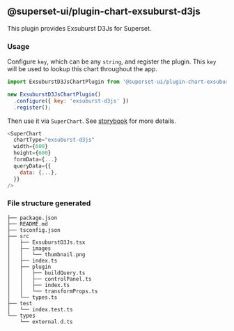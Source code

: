 ## @superset-ui/plugin-chart-exsuburst-d3js



This plugin provides Exsuburst D3Js for Superset.

### Usage

Configure `key`, which can be any `string`, and register the plugin. This `key` will be used to lookup this chart throughout the app.

```js
import ExsuburstD3JsChartPlugin from '@superset-ui/plugin-chart-exsuburst-d3js';

new ExsuburstD3JsChartPlugin()
  .configure({ key: 'exsuburst-d3js' })
  .register();
```

Then use it via `SuperChart`. See [storybook](https://apache-superset.github.io/superset-ui/?selectedKind=plugin-chart-exsuburst-d3js) for more details.

```js
<SuperChart
  chartType="exsuburst-d3js"
  width={600}
  height={600}
  formData={...}
  queryData={{
    data: {...},
  }}
/>
```

### File structure generated

```
├── package.json
├── README.md
├── tsconfig.json
├── src
│   ├── ExsuburstD3Js.tsx
│   ├── images
│   │   └── thumbnail.png
│   ├── index.ts
│   ├── plugin
│   │   ├── buildQuery.ts
│   │   ├── controlPanel.ts
│   │   ├── index.ts
│   │   └── transformProps.ts
│   └── types.ts
├── test
│   └── index.test.ts
└── types
    └── external.d.ts
```